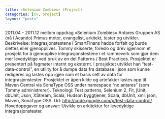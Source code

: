 ```yaml
---
title: «Selenium Zombies» (Project)
categories: [cv, project]
layout: "posts"
---
```


2011.04 - 2011.12	mellom oppdrag	«Selenium Zombies»
Antares Gruppen AS (nå i Acando)
Primus motor, evangelist, arkitekt, tester og utvikler.
Beskrivelse: Integrasjonstestene i SmartFinans hadde forfalt og burde slettes eller gjenopplives.
Tommy skisserte, foreslo og drev igjennom et prosjekt for å gjenopplive integrasjonstestene i et rammeverk som gjør dem mer levedyktige ved bruk av en del Patterns / Best Practices. Prosjektet er presentert på fagmøter internt og eksternt. I prosjektet utviklet han “test-data-control”, en utility for å dumpe data fra database i json som kunne redigeres og lastes opp igjen som et basis sett av data for integrasjonstester. Prosjektet er åpen kilde og artefakter lastes opp til Maven Central via SonaType OSS under namespace “no.antares” (som Tommy administrerer).
Teknologi: Test patterns, Selenium 2, Fit, jUnit, dbUnit, Json, XStream, Scala, Hudson byggtjener, Scala, dbUnit, xml, json, Maven, SonaType OSS.
Url: http://code.google.com/p/test-data-control/
Hovedoppgaver og ansvar: Utvikle en arkitektur for levedyktige integrasjonstester.